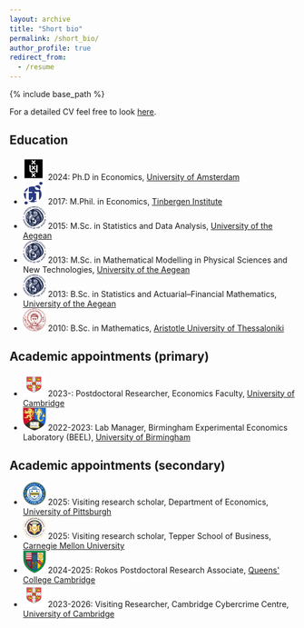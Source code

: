 ```yaml
---
layout: archive
title: "Short bio"
permalink: /short_bio/
author_profile: true
redirect_from:
  - /resume
---
```


{% include base_path %}

For a detailed CV feel free to look <a href="/files/cv_ioannidis.pdf" target="_blank">here</a>.

Education
-----
* <img src="/images/institutions/amsterdam.png" width="40" height="40"> 2024: Ph.D in Economics, <a href="https://ase.uva.nl/" target="_blank">University of Amsterdam</a>
* <img src="/images/institutions/tinbergen.png" width="40" height="40"> 2017: M.Phil. in Economics, <a href="https://tinbergen.nl/" target="_blank">Tinbergen Institute</a>
* <img src="/images/institutions/aegean.png" width="40" height="40"> 2015: M.Sc. in Statistics and Data Analysis, <a href="http://www.actuar.aegean.gr/index.php/en/">University of the Aegean</a>
* <img src="/images/institutions/aegean.png" width="40" height="40"> 2013: M.Sc. in Mathematical Modelling in Physical Sciences and New Technologies, <a href="https://www.math.aegean.gr/index.php/en/">University of the Aegean</a>
* <img src="/images/institutions/aegean.png" width="40" height="40"> 2013: B.Sc. in Statistics and Actuarial–Financial Mathematics, <a href="http://www.actuar.aegean.gr/index.php/en/"> University of the Aegean</a>
* <img src="/images/institutions/thessaloniki.svg" width="40" height="40"> 2010: B.Sc. in Mathematics, <a href="https://math.auth.gr/en/" target="_blank">Aristotle University of Thessaloniki</a>

Academic appointments (primary)
-----
* <img src="/images/institutions/cambridge.png" width="40" height="40"> 2023-: Postdoctoral Researcher, Economics Faculty, <a href="https://www.econ.cam.ac.uk/" target="_blank">University of Cambridge</a>
* <img src="/images/institutions/birmingham.png" width="40" height="40"> 2022-2023: Lab Manager, Birmingham Experimental Economics Laboratory (BEEL), <a href="https://www.birmingham.ac.uk/schools/business/departments/economics" target="_blank">University of Birmingham</a>

Academic appointments (secondary)
-----
* <img src="/images/institutions/pittsburgh.png" width="40" height="40"> 2025: Visiting research scholar, Department of Economics, <a href="https://www.econ.pitt.edu/" target="_blank">University of Pittsburgh</a>  
* <img src="/images/institutions/carnegie_mellon.png" width="40" height="40"> 2025: Visiting research scholar, Tepper School of Business, <a href="https://www.cmu.edu/tepper/" target="_blank">Carnegie Mellon University</a>
* <img src="/images/institutions/queens.png" width="40" height="40"> 2024-2025: Rokos Postdoctoral Research Associate, <a href="https://www.queens.cam.ac.uk/" target="_blank">Queens' College Cambridge</a>
* <img src="/images/institutions/cambridge.png" width="40" height="40"> 2023-2026: Visiting Researcher, Cambridge Cybercrime Centre, <a href="https://www.cambridgecybercrime.uk/" target="_blank">University of Cambridge</a>
